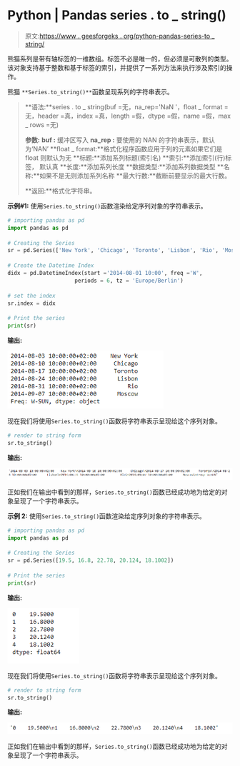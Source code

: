 # Python | Pandas series . to _ string()

> 原文:[https://www . geesforgeks . org/python-pandas-series-to _ string/](https://www.geeksforgeeks.org/python-pandas-series-to_string/)

熊猫系列是带有轴标签的一维数组。标签不必是唯一的，但必须是可散列的类型。该对象支持基于整数和基于标签的索引，并提供了一系列方法来执行涉及索引的操作。

熊猫 `**Series.to_string()**`函数呈现系列的字符串表示。

> **语法:**series . to _ string(buf =无，na_rep='NaN '，float _ format =无，header =真，index =真，length =假，dtype =假，name =假，max _ rows =无)
> 
> **参数:**
> **buf :** 缓冲区写入
> **na_rep :** 要使用的 NAN 的字符串表示，默认为‘NAN’
> **float _ format:**格式化程序函数应用于列的元素如果它们是 float 则默认为无
> **标题:**添加系列标题(索引名)
> **索引:**添加索引(行)标签， 默认真
> **长度:**添加系列长度
> **数据类型:**添加系列数据类型
> **名称:**如果不是无则添加系列名称
> **最大行数:**截断前要显示的最大行数。
> 
> **返回:**格式化字符串。

**示例#1:** 使用`Series.to_string()`函数渲染给定序列对象的字符串表示。

```py
# importing pandas as pd
import pandas as pd

# Creating the Series
sr = pd.Series(['New York', 'Chicago', 'Toronto', 'Lisbon', 'Rio', 'Moscow'])

# Create the Datetime Index
didx = pd.DatetimeIndex(start ='2014-08-01 10:00', freq ='W', 
                     periods = 6, tz = 'Europe/Berlin') 

# set the index
sr.index = didx

# Print the series
print(sr)
```

**输出:**

![](img/b50676c0b2fee5f5081a878b2e8c0c96.png)

现在我们将使用`Series.to_string()`函数将字符串表示呈现给这个序列对象。

```py
# render to string form
sr.to_string()
```

**输出:**

![](img/cbb4a8d161283a17db3243332f306563.png)

正如我们在输出中看到的那样，`Series.to_string()`函数已经成功地为给定的对象呈现了一个字符串表示。

**示例 2:** 使用`Series.to_string()`函数渲染给定序列对象的字符串表示。

```py
# importing pandas as pd
import pandas as pd

# Creating the Series
sr = pd.Series([19.5, 16.8, 22.78, 20.124, 18.1002])

# Print the series
print(sr)
```

**输出:**

![](img/a3a0b30092578b29f9be598ce37cd26d.png)

现在我们将使用`Series.to_string()`函数将字符串表示呈现给这个序列对象。

```py
# render to string form
sr.to_string()
```

**输出:**

![](img/c41f4c22fc793ebe9de9566bb6ff4c85.png)

正如我们在输出中看到的那样，`Series.to_string()`函数已经成功地为给定的对象呈现了一个字符串表示。